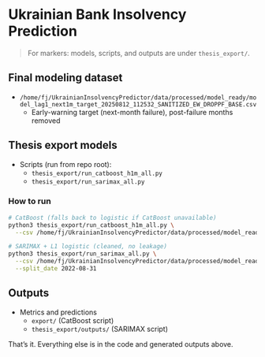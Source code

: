 # Ukrainian Bank Insolvency Prediction 

> For markers: models, scripts, and outputs are under `thesis_export/`.

## Final modeling dataset

- `/home/fj/UkrainianInsolvencyPredictor/data/processed/model_ready/model_lag1_next1m_target_20250812_112532_SANITIZED_EW_DROPPF_BASE.csv`
  - Early-warning target (next-month failure), post-failure months removed

## Thesis export models

- Scripts (run from repo root):
  - `thesis_export/run_catboost_h1m_all.py`
  - `thesis_export/run_sarimax_all.py`

### How to run

```bash
# CatBoost (falls back to logistic if CatBoost unavailable)
python3 thesis_export/run_catboost_h1m_all.py \
  --csv /home/fj/UkrainianInsolvencyPredictor/data/processed/model_ready/model_lag1_next1m_target_20250812_112532_SANITIZED_EW_DROPPF_BASE.csv

# SARIMAX + L1 logistic (cleaned, no leakage)
python3 thesis_export/run_sarimax_all.py \
  --csv /home/fj/UkrainianInsolvencyPredictor/data/processed/model_ready/model_lag1_next1m_target_20250812_112532_SANITIZED_EW_DROPPF_BASE.csv \
  --split_date 2022-08-31
```

## Outputs

- Metrics and predictions
  - `export/` (CatBoost script)
  - `thesis_export/outputs/` (SARIMAX script)

That’s it. Everything else is in the code and generated outputs above.

